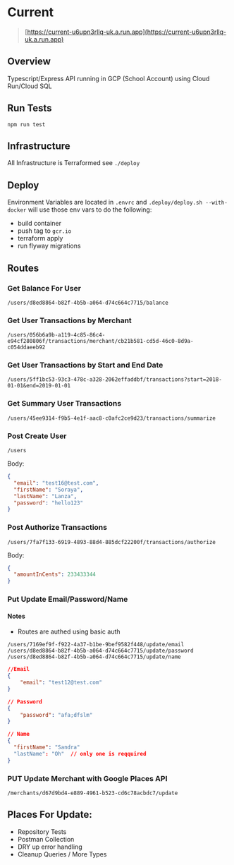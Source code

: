 # Current

> [https://current-u6upn3rllq-uk.a.run.app](https://current-u6upn3rllq-uk.a.run.app)

## Overview

Typescript/Express API running in GCP (School Account) using Cloud Run/Cloud SQL

## Run Tests

`npm run test`

## Infrastructure

All Infrastructure is Terraformed see `./deploy`

## Deploy

Environment Variables are located in `.envrc` and `.deploy/deploy.sh --with-docker` will use those env vars to do the following:

- build container
- push tag to `gcr.io`
- terraform apply
- run flyway migrations

## Routes

### Get Balance For User

`/users/d8ed8864-b82f-4b5b-a064-d74c664c7715/balance`

### Get User Transactions by Merchant

`/users/056b6a9b-a119-4c85-86c4-e94cf280806f/transactions/merchant/cb21b581-cd5d-46c0-8d9a-c054ddaeeb92`

### Get User Transactions by Start and End Date

`/users/5ff1bc53-93c3-478c-a328-2062effaddbf/transactions?start=2018-01-01&end=2019-01-01`

### Get Summary User Transactions

`/users/45ee9314-f9b5-4e1f-aac8-c0afc2ce9d23/transactions/summarize`

### Post Create User

`/users`

Body:

```json
{
  "email": "test16@test.com",
  "firstName": "Soraya",
  "lastName": "Lanza",
  "password": "hello123"
}
```

### Post Authorize Transactions

`/users/7fa7f133-6919-4893-88d4-885dcf22200f/transactions/authorize`

Body:

```json
{
  "amountInCents": 233433344
}
```

### Put Update Email/Password/Name

#### Notes

- Routes are authed using basic auth

`/users/7169ef9f-f922-4a37-b1be-9bef9582f448/update/email`
`/users/d8ed8864-b82f-4b5b-a064-d74c664c7715/update/password`
`/users/d8ed8864-b82f-4b5b-a064-d74c664c7715/update/name`

```json
//Email
{
	"email": "test12@test.com"
}

// Password
{
	"password": "afa;dfslm"
}

// Name
{
  "firstName": "Sandra"
  "lastName": "Oh"  // only one is reqquired
}
```

### PUT Update Merchant with Google Places API

`/merchants/d67d9bd4-e889-4961-b523-cd6c78acbdc7/update`

## Places For Update:

- Repository Tests
- Postman Collection
- DRY up error handling
- Cleanup Queries / More Types
